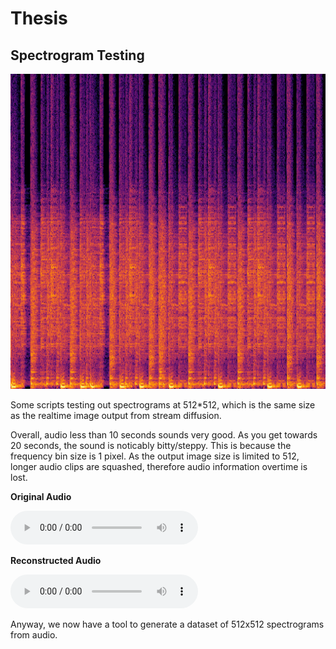# Thesis

## Spectrogram Testing

<img src="/cw_amen05_158_spectrogram_512x512.png">

Some scripts testing out spectrograms at 512*512, which is the same size as the realtime image output from stream diffusion. 

Overall, audio less than 10 seconds sounds very good. As you get towards 20 seconds, the sound is noticably bitty/steppy. This is because the frequency bin size is 1 pixel. As the output image size is limited to 512, longer audio clips are squashed, therefore audio information overtime is lost. 

**Original Audio**

<audio controls>
  <source src="cw_amen05_158.wav" type="audio/mpeg">
  Your browser does not support the audio element.
</audio>

**Reconstructed Audio**

<audio controls>
  <source src="cw_amen05_158_reconstructed.wav" type="audio/mpeg">
  Your browser does not support the audio element.
</audio>

Anyway, we now have a tool to generate a dataset of 512x512 spectrograms from audio.